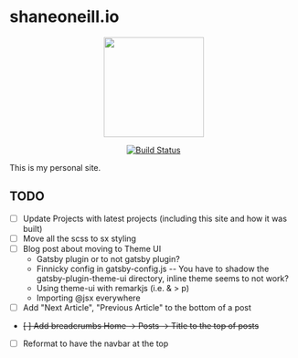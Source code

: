 # shaneoneill.io

<div align="center">
    <a href="https://shaneoneill.io">
        <img src="https://shaneoneill.io/photo.png" width="175">
    </a>
</div>

<div align="center">

[![Build Status](https://travis-ci.org/zeevosec/shaneoneill.io.svg?branch=master)](https://travis-ci.org/dwyl/learn-travis)

</div>

This is my personal site.

## TODO

- [ ] Update Projects with latest projects (including this site and how it was built)
- [ ] Move all the scss to sx styling
- [ ] Blog post about moving to Theme UI
  - Gatsby plugin or to not gatsby plugin?
  - Finnicky config in gatsby-config.js -- You have to shadow the gatsby-plugin-theme-ui directory, inline theme seems to not work?
  - Using theme-ui with remarkjs (i.e. & > p)
  - Importing @jsx everywhere
- [ ] Add "Next Article", "Previous Article" to the bottom of a post
- ~~[ ] Add breadcrumbs Home -> Posts -> Title to the top of posts~~
- [ ] Reformat to have the navbar at the top

